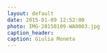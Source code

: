 ```yaml
---
layout: default
date: 2015-01-09 12:52:00
photo: IMG-20150109-WA0003.jpg
caption_header:  
caption: Giulia Moneta
---
```


